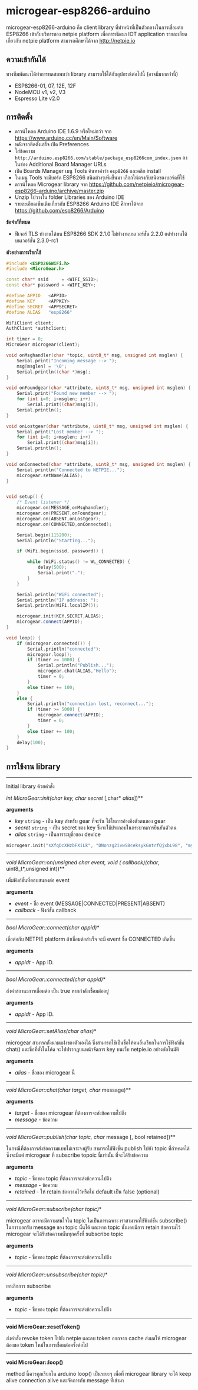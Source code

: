 # microgear-esp8266-arduino

microgear-esp8266-arduino คือ client library ที่ทำหน้าที่เป็นตัวกลางในการเชื่อมต่อ ESP8266 เข้ากับบริการของ netpie platform เพื่อการพัฒนา IOT application รายละเอียดเกี่ยวกับ netpie platform สามารถศึกษาได้จาก http://netpie.io

## ความเข้ากันได้
ทางทีมพัฒนาได้ทำการทดสบพบว่า library สามารถใช้ได้กับอุปกรณ์ต่อไปนี้ (อาจมีมากกว่านี้)
- ESP8266-01, 07, 12E, 12F
- NodeMCU v1, v2, V3
- Espresso Lite v2.0

## การติดตั้ง
* ดาวน์โหลด Arduino IDE 1.6.9 หรือใหม่กว่า จาก https://www.arduino.cc/en/Main/Software
*  หลังจากติดตั้งเสร็จ เปิด Preferences
*  ใส่ข้อความ `http://arduino.esp8266.com/stable/package_esp8266com_index.json` ลงในช่อง Additional Board Manager URLs
*  เปิด Boards Manager เมนู Tools ค้นหาคำว่า `esp8266` และคลิก install
*  ในเมนู Tools จะมีบอร์ด ESP8266 ชนิดต่างๆเพิ่มขึ้นมา เลือกให้ตรงกับชนิดของบอร์ดที่ใช้
*  ดาวน์โหลด Microgear library จาก https://github.com/netpieio/microgear-esp8266-arduino/archive/master.zip
*  Unzip ไปวางใน folder Libraries ของ Arduino IDE
*  รายละเอียดเพิ่มเติมเกี่ยวกับ ESP8266 Arduino IDE ศึกษาได้จาก https://github.com/esp8266/Arduino

**ข้อจำกัที่พบด**
* ฟีเจอร์ TLS ทำงานได้บน ESP8266 SDK 2.1.0 ไม่ทำงานบนเวอร์ชั่น 2.2.0 แต่ทำงานได้บนเวอร์ชั่น 2.3.0-rc1

**ตัวอย่างการเรียกใช้**
```c++
#include <ESP8266WiFi.h>
#include <MicroGear.h>

const char* ssid     = <WIFI_SSID>;
const char* password = <WIFI_KEY>;

#define APPID   <APPID>
#define KEY     <APPKEY>
#define SECRET  <APPSECRET>
#define ALIAS   "esp8266"

WiFiClient client;
AuthClient *authclient;

int timer = 0;
MicroGear microgear(client);

void onMsghandler(char *topic, uint8_t* msg, unsigned int msglen) {
    Serial.print("Incoming message --> ");
    msg[msglen] = '\0';
    Serial.println((char *)msg);
}

void onFoundgear(char *attribute, uint8_t* msg, unsigned int msglen) {
    Serial.print("Found new member --> ");
    for (int i=0; i<msglen; i++)
        Serial.print((char)msg[i]);
    Serial.println();  
}

void onLostgear(char *attribute, uint8_t* msg, unsigned int msglen) {
    Serial.print("Lost member --> ");
    for (int i=0; i<msglen; i++)
        Serial.print((char)msg[i]);
    Serial.println();
}

void onConnected(char *attribute, uint8_t* msg, unsigned int msglen) {
    Serial.println("Connected to NETPIE...");
    microgear.setName(ALIAS);
}


void setup() {
    /* Event listener */
    microgear.on(MESSAGE,onMsghandler);
    microgear.on(PRESENT,onFoundgear);
    microgear.on(ABSENT,onLostgear);
    microgear.on(CONNECTED,onConnected);

    Serial.begin(115200);
    Serial.println("Starting...");

    if (WiFi.begin(ssid, password)) {

        while (WiFi.status() != WL_CONNECTED) {
            delay(500);
            Serial.print(".");
        }
    }

    Serial.println("WiFi connected");  
    Serial.println("IP address: ");
    Serial.println(WiFi.localIP());

    microgear.init(KEY,SECRET,ALIAS);
    microgear.connect(APPID);
}

void loop() {
    if (microgear.connected()) {
        Serial.println("connected");
        microgear.loop();
        if (timer >= 1000) {
            Serial.println("Publish...");
            microgear.chat(ALIAS,"Hello");
            timer = 0;
        }
        else timer += 100;
    }
    else {
        Serial.println("connection lost, reconnect...");
        if (timer >= 5000) {
            microgear.connect(APPID);
            timer = 0;
        }
        else timer += 100;
    }
    delay(100);
}
```
## การใช้งาน library
---
Initial library ด้วยคำสั่ง

**int MicroGear::init(char* *key*, char* *secret* [,char* *alias*])**

**arguments**
* *key* `string` - เป็น key สำหรับ gear ที่จะรัน ใช้ในการอ้างอิงตัวตนของ gear
* *secret* `string` - เป็น secret ของ key ซึ่งจะใช้ประกอบในกระบวนการยืนยันตัวตน
* *alias* `string` - เป็นการระบุชื่อของ device

```c++
microgear.init("sXfqDcXHzbFXiLk", "DNonzg2ivwS8ceksykGntrfQjxbL98", "myplant");
```

---

**void MicroGear::on(unsigned char event, void (* callback)(char*, uint8_t*,unsigned int))**

เพิ่มฟังก์ชั่นที่ตอบสนองต่อ event

**arguments**
* *event* - ชืิ่อ event (MESSAGE|CONNECTED|PRESENT|ABSENT)
* *callback* - ฟังก์ชั่น callback

---

**bool MicroGear::connect(char* appid)**

เชื่อต่อกับ NETPIE platform ถ้าเชื่อมต่อสำเร็จ จะมี event ชื่อ CONNECTED เกิดขึ้น

**arguments**
* *appidt* - App ID.

---

**bool MicroGear::connected(char* appid)**

ส่งค่าสถานะการเชื่อมต่อ เป็น true หากกำลังเชื่อมต่ออยู่

**arguments**
* *appidt* - App ID.

---

**void MicroGear::setAlias(char* alias)**

microgear สามารถตั้งนามแฝงของตัวเองได้ ซึ่งสามารถใช้เป็นชื่อให้คนอื่นเรียกในการใช้ฟังก์ชั่น chat() และชื่อที่ตั้งในโค้ด จะไปปรากฎบนหน้าจัดการ key บนเว็บ netpie.io อย่างอัตโนมัติ

**arguments**
* *alias* - ชื่อของ microgear นี้

---

**void MicroGear::chat(char* target, char* message)**

**arguments**
* *target* - ชื่อของ microgear ที่ต้องการจะส่งข้อความไปถึง
* *message* - ข้อความ

---

**void MicroGear::publish(char* topic, char* message [, bool retained])**

ในกรณีที่ต้องการส่งข้อความแบบไม่เจาะจงผู้รับ สามารถใช้ฟังชั่น publish ไปยัง topic ที่กำหนดได้ ซึ่งจะมีแต่ microgear ที่ subscribe topoic นี้เท่านั้น ที่จะได้รับข้อความ

**arguments**
* *topic* - ชื่อของ topic ที่ต้องการจะส่งข้อความไปถึง
* *message* - ข้อความ
* *retained* - ให้ retain ข้อความไว้หรือไม่ default เป็น false (optional)

---

**void MicroGear::subscribe(char* topic)**

microgear อาจจะมีความสนใจใน topic ใดเป็นการเฉพาะ เราสามารถใช้ฟังก์ชั่น subscribe() ในการบอกรับ message ของ topic นั้นได้ และหาก topic นั้นเคยมีการ retain ข้อความไว้ microgear จะได้รับข้อความนั้นทุกครั้งที่ subscribe topic

**arguments**
* *topic* - ชื่อของ topic ที่ต้องการจะส่งข้อความไปถึง

---

**void MicroGear::unsubscribe(char* topic)**

ยกเลิกการ subscribe

**arguments**
* *topic* - ชื่อของ topic ที่ต้องการจะส่งข้อความไปถึง

---

**void MicroGear::resetToken()**

ส่งคำสั่ง revoke token ไปยัง netpie และลบ token ออกจาก cache ส่งผลให้ microgear ต้องขอ token ใหม่ในการเชื่อมต่อครั้งต่อไป

---

**void MicroGear::loop()**

method นี้ควรถูกเรียกใน arduino loop() เป็นระยะๆ เพื่อที่ microgear library จะได้ keep alive connection alive และจัดการกับ message ที่เข้ามา
